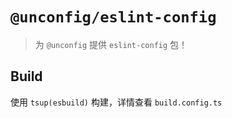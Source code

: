 # `@unconfig/eslint-config`

> 为 `@unconfig` 提供 `eslint-config` 包！

## Build

使用 `tsup(esbuild)` 构建，详情查看 `build.config.ts`

